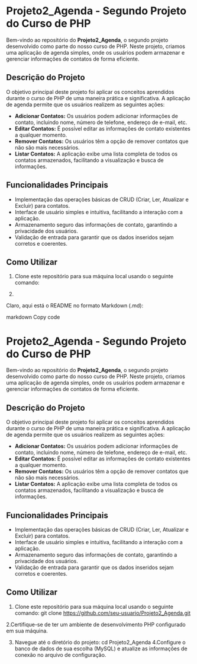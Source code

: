 # Projeto2_Agenda - Segundo Projeto do Curso de PHP

Bem-vindo ao repositório do **Projeto2_Agenda**, o segundo projeto desenvolvido como parte do nosso curso de PHP. Neste projeto, criamos uma aplicação de agenda simples, onde os usuários podem armazenar e gerenciar informações de contatos de forma eficiente.

## Descrição do Projeto

O objetivo principal deste projeto foi aplicar os conceitos aprendidos durante o curso de PHP de uma maneira prática e significativa. A aplicação de agenda permite que os usuários realizem as seguintes ações:

- **Adicionar Contatos:** Os usuários podem adicionar informações de contato, incluindo nome, número de telefone, endereço de e-mail, etc.
- **Editar Contatos:** É possível editar as informações de contato existentes a qualquer momento.
- **Remover Contatos:** Os usuários têm a opção de remover contatos que não são mais necessários.
- **Listar Contatos:** A aplicação exibe uma lista completa de todos os contatos armazenados, facilitando a visualização e busca de informações.

## Funcionalidades Principais

- Implementação das operações básicas de CRUD (Criar, Ler, Atualizar e Excluir) para contatos.
- Interface de usuário simples e intuitiva, facilitando a interação com a aplicação.
- Armazenamento seguro das informações de contato, garantindo a privacidade dos usuários.
- Validação de entrada para garantir que os dados inseridos sejam corretos e coerentes.

## Como Utilizar

1. Clone este repositório para sua máquina local usando o seguinte comando:

2. 
Claro, aqui está o README no formato Markdown (.md):

markdown
Copy code
# Projeto2_Agenda - Segundo Projeto do Curso de PHP

Bem-vindo ao repositório do **Projeto2_Agenda**, o segundo projeto desenvolvido como parte do nosso curso de PHP. Neste projeto, criamos uma aplicação de agenda simples, onde os usuários podem armazenar e gerenciar informações de contatos de forma eficiente.

## Descrição do Projeto

O objetivo principal deste projeto foi aplicar os conceitos aprendidos durante o curso de PHP de uma maneira prática e significativa. A aplicação de agenda permite que os usuários realizem as seguintes ações:

- **Adicionar Contatos:** Os usuários podem adicionar informações de contato, incluindo nome, número de telefone, endereço de e-mail, etc.
- **Editar Contatos:** É possível editar as informações de contato existentes a qualquer momento.
- **Remover Contatos:** Os usuários têm a opção de remover contatos que não são mais necessários.
- **Listar Contatos:** A aplicação exibe uma lista completa de todos os contatos armazenados, facilitando a visualização e busca de informações.

## Funcionalidades Principais

- Implementação das operações básicas de CRUD (Criar, Ler, Atualizar e Excluir) para contatos.
- Interface de usuário simples e intuitiva, facilitando a interação com a aplicação.
- Armazenamento seguro das informações de contato, garantindo a privacidade dos usuários.
- Validação de entrada para garantir que os dados inseridos sejam corretos e coerentes.

## Como Utilizar

1. Clone este repositório para sua máquina local usando o seguinte comando:
    git clone https://github.com/seu-usuario/Projeto2_Agenda.git

2.Certifique-se de ter um ambiente de desenvolvimento PHP configurado em sua máquina.

3. Navegue até o diretório do projeto:
   cd Projeto2_Agenda
4.Configure o banco de dados de sua escolha (MySQL) e atualize as informações de conexão no arquivo de configuração.






